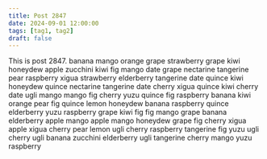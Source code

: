 ```yaml
---
title: Post 2847
date: 2024-09-01 12:00:00
tags: [tag1, tag2]
draft: false
---
```

This is post 2847.
banana
mango
orange
grape
strawberry
grape
kiwi
honeydew
apple
zucchini
kiwi
fig
mango
date
grape
nectarine
tangerine
pear
raspberry
xigua
strawberry
elderberry
tangerine
date
quince
kiwi
honeydew
quince
nectarine
tangerine
date
cherry
xigua
quince
kiwi
cherry
date
ugli
mango
mango
fig
cherry
yuzu
quince
fig
raspberry
banana
kiwi
orange
pear
fig
quince
lemon
honeydew
banana
raspberry
quince
elderberry
yuzu
raspberry
grape
kiwi
fig
fig
mango
grape
banana
elderberry
apple
mango
apple
mango
honeydew
grape
fig
cherry
xigua
apple
xigua
cherry
pear
lemon
ugli
cherry
raspberry
tangerine
fig
yuzu
ugli
cherry
ugli
banana
zucchini
elderberry
ugli
tangerine
cherry
mango
yuzu
raspberry
